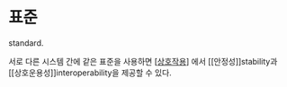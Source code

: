 # 표준

standard.

서로 다른 시스템 간에 같은 표준을 사용하면 [[상호작용]] 에서 [[안정성]]stability과 [[상호운용성]]interoperability을 제공할 수 있다.



[//begin]: # "Autogenerated link references for markdown compatibility"
[상호작용]: 상호작용.md "상호작용"
[//end]: # "Autogenerated link references"